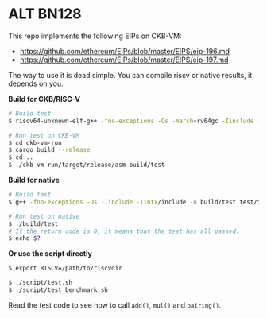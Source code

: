 # ALT BN128

This repo implements the following EIPs on CKB-VM:

- https://github.com/ethereum/EIPs/blob/master/EIPS/eip-196.md
- https://github.com/ethereum/EIPs/blob/master/EIPS/eip-197.md

The way to use it is dead simple. You can compile riscv or native results, it depends on you.

**Build for CKB/RISC-V**

```sh
# Build test
$ riscv64-unknown-elf-g++ -fno-exceptions -Os -march=rv64gc -Iinclude -Iintx/include -o build/test test/test_bn128.cpp

# Run test on CKB-VM
$ cd ckb-vm-run
$ cargo build --release
$ cd ..
$ ./ckb-vm-run/target/release/asm build/test
```

**Build for native**

```sh
# Build test
$ g++ -fno-exceptions -Os -Iinclude -Iintx/include -o build/test test/test_bn128.cpp

# Run test on native
$ ./build/test
# If the return code is 0, it means that the test has all passed.
$ echo $?
```

**Or use the script directly**

```sh
$ export RISCV=/path/to/riscvdir

$ ./script/test.sh
$ ./script/test_benchmark.sh
```

Read the test code to see how to call `add()`, `mul()` and `pairing()`.
